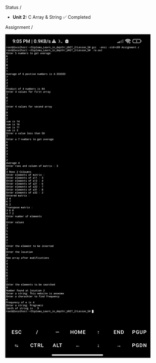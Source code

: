 Status / 

- **Unit 2:** C Array & String ✅ Completed

Assignment /

![Project Logo](Screenshot_2024-12-17-21-05-33-382_com.termux.jpg)

